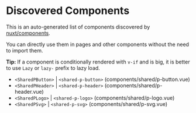# Discovered Components

This is an auto-generated list of components discovered by [nuxt/components](https://github.com/nuxt/components).

You can directly use them in pages and other components without the need to import them.

**Tip:** If a component is conditionally rendered with `v-if` and is big, it is better to use `Lazy` or `lazy-` prefix to lazy load.

- `<SharedPButton>` | `<shared-p-button>` (components/shared/p-button.vue)
- `<SharedPHeader>` | `<shared-p-header>` (components/shared/p-header.vue)
- `<SharedPLogo>` | `<shared-p-logo>` (components/shared/p-logo.vue)
- `<SharedPSvg>` | `<shared-p-svg>` (components/shared/p-svg.vue)
